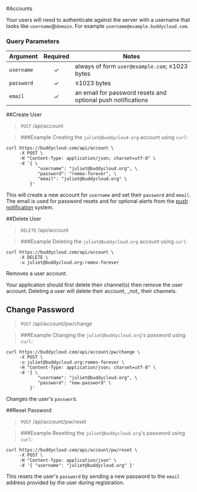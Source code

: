 #Accounts

Your users will need to authenticate against the server with a username that looks like `username`@`domain`. For example `username@example.buddycloud.com`.

### Query Parameters

Argument   | Required | Notes
---------- |:--------:|------------
`username` | ✓        | always of form `user@example.com`; ≤1023 bytes
`password` | ✓        | ≤1023 bytes
`email`    | ✓        | an email for password resets and optional push notifications

##Create User

> `POST` /api/account

> ###Example
> Creating the `juliet@buddycloud.org` account using `curl`:

```shell
curl https://buddycloud.com/api/account \
     -X POST \
     -H "Content-Type: application/json; charset=utf-8" \
     -d '{ \
            "username": "juliet@buddycloud.org", \
            "password": "romeo-forever", \
            "email": "juliet@buddycloud.org" \
         }'
```

This will create a new account for `username` and set their `password` and `email`. The email is used for password resets and for optional alerts from the [push notification](#push-notifications) system.

##Delete User

> `DELETE` /api/account

> ###Example
> Deleting the `juliet@buddycloud.org` account using `curl`:

```shell
curl https://buddycloud.com/api/account \
     -X DELETE \
     -u juliet@buddycloud.org:romeo-forever
```

Removes a user account. 

<aside class="warning">Your application should first delete their channel(s) then remove the user account. Deleting a user will delete their account, _not_ their channels.</aside>

## Change Password

> `POST` /api/account/pw/change

> ###Example
> Changing the `juliet@buddycloud.org`'s password using `curl`:

```shell 
curl https://buddycloud.com/api/account/pw/change \
     -X POST \
     -u juliet@buddycloud.org:romeo-forever \
     -H "Content-Type: application/json; charset=utf-8" \
     -d '{ \
            "username": "juliet@buddycloud.org", \
            "password": "new-password" \
         }'
```

Changes the user's `password`.

##Reset Password

> `POST` /api/account/pw/reset

> ###Example
> Resetting the `juliet@buddycloud.org`'s password using `curl`:

```shell 
curl https://buddycloud.com/api/account/pw/reset \
     -X POST \
     -H "Content-Type: application/json" \
     -d '{ "username": "juliet@buddycloud.org" }'
```

This resets the user's `password` by sending a new password to the `email` address provided by the user during registration.
